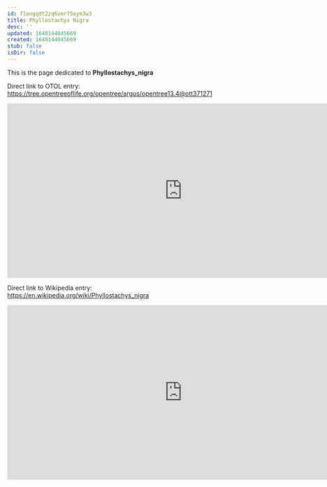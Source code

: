 ```yaml
---
id: floogqdt2zq6vmr75oym3w3
title: Phyllostachys Nigra
desc: ''
updated: 1648144045669
created: 1648144045669
stub: false
isDir: false
---
```

This is the page dedicated to **Phyllostachys_nigra**


Direct link to OTOL entry: https://tree.opentreeoflife.org/opentree/argus/opentree13.4@ott371271



<html>
    <body>
    <iframe src="https://tree.opentreeoflife.org/opentree/argus/opentree13.4@ott371271"
    width="800" height="400" frameborder="0" allowfullscreen> </iframe>
    </body>
</html>
    


Direct link to Wikipedia entry: https://en.wikipedia.org/wiki/Phyllostachys_nigra



<html>
    <body>
    <iframe src="https://en.wikipedia.org/wiki/Phyllostachys_nigra"
    width="800" height="400" frameborder="0" allowfullscreen> </iframe>
    </body>
</html>
    
